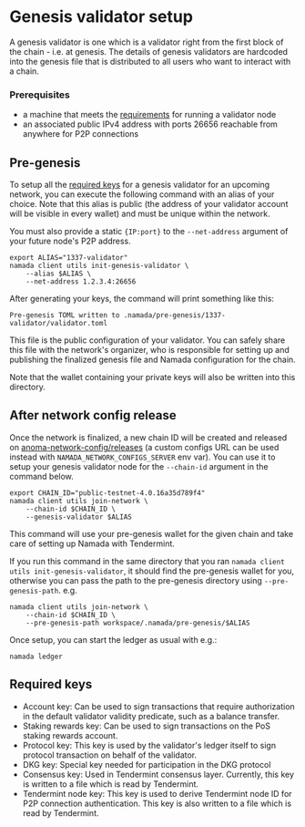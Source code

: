 # Genesis validator setup

A genesis validator is one which is a validator right from the first block of the chain - i.e. at genesis. The details of genesis validators are hardcoded into the genesis file that is distributed to all users who want to interact with a chain.

### Prerequisites

- a machine that meets the [requirements](./install.md#hardware-requirements) for running a validator node
- an associated public IPv4 address with ports 26656 reachable from anywhere for P2P connections

## Pre-genesis

To setup all the [required keys](#required-keys) for a genesis validator for an upcoming network, you can execute the following command with an alias of your choice. Note that this alias is public (the address of your validator account will be visible in every wallet) and must be unique within the network.

You must also provide a static `{IP:port}` to the `--net-address` argument of your future node's P2P address.

```shell
export ALIAS="1337-validator"
namada client utils init-genesis-validator \
    --alias $ALIAS \
    --net-address 1.2.3.4:26656
```

After generating your keys, the command will print something like this:

```shell
Pre-genesis TOML written to .namada/pre-genesis/1337-validator/validator.toml
```

This file is the public configuration of your validator. You can safely share this file with the network's organizer, who is responsible for setting up and publishing the finalized genesis file and Namada configuration for the chain.

Note that the wallet containing your private keys will also be written into this directory.

## After network config release

Once the network is finalized, a new chain ID will be created and released on [anoma-network-config/releases](https://github.com/heliaxdev/namada-network-config/releases) (a custom configs URL can be used instead with `NAMADA_NETWORK_CONFIGS_SERVER` env var). You can use it to setup your genesis validator node for the `--chain-id` argument in the command below.

```shell
export CHAIN_ID="public-testnet-4.0.16a35d789f4"
namada client utils join-network \
    --chain-id $CHAIN_ID \
    --genesis-validator $ALIAS
```

This command will use your pre-genesis wallet for the given chain and take care of setting up Namada with Tendermint.

If you run this command in the same directory that you ran `namada client utils init-genesis-validator`, it should find the pre-genesis wallet for you, otherwise you can pass the path to the pre-genesis directory using `--pre-genesis-path`. e.g.

```shell
namada client utils join-network \
    --chain-id $CHAIN_ID \
    --pre-genesis-path workspace/.namada/pre-genesis/$ALIAS
```

Once setup, you can start the ledger as usual with e.g.:

```shell
namada ledger
```

## Required keys

- Account key: Can be used to sign transactions that require authorization in the default validator validity predicate, such as a balance transfer.
- Staking rewards key: Can be used to sign transactions on the PoS staking rewards account.
- Protocol key: This key is used by the validator's ledger itself to sign protocol transaction on behalf of the validator.
- DKG key: Special key needed for participation in the DKG protocol
- Consensus key: Used in Tendermint consensus layer. Currently, this key is written to a file which is read by Tendermint.
- Tendermint node key: This key is used to derive Tendermint node ID for P2P connection authentication. This key is also written to a file which is read by Tendermint.
